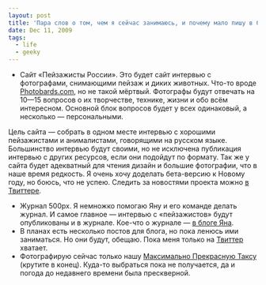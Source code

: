 ```yaml
---
layout: post
title: 'Пара слов о том, чем я сейчас занимаюсь, и почему мало пишу в блог'
date: Dec 11, 2009
tags:
  - life
  - geeky
---
```


- Сайт «Пейзажисты России». Это будет сайт интервью с фотографами, снимающими пейзаж и диких животных. Что-то вроде [Photobards.com](http://www.photobards.com/ "Photobards.com — photographic interviews"), но не такой мёртвый. Фотографы будут отвечать на 10—15 вопросов о их творчестве, технике, жизни и обо всём интересном. Основной блок вопросов будет у всех одинаковый, а несколько — персональными.

Цель сайта — собрать в одном месте интервью с хорошими пейзажистами и анималистами, говорящими на русском языке. Большинство интервью будут своими, но не исключена публикация интервью с других ресурсов, если они подойдут по формату. Так же у сайта будет адекватный для чтения дизайн и большие фотографии, что в наше время редкость.
Я очень хочу доделать бета-версию к Новому году, но боюсь, что не успею. Следить за новостями проекта можно [в Твиттере](http://twitter.com/Landscapists "Твиттер «Пейзажистов Росссии»").

- Журнал 500px. Я немножко помогаю Яну и его команде делать журнал. И самое главное — интервью с «пейзажистов» будут опубликованы и в журнале. Кое-что о журнале — [в блоге Яна](http://blindmonk.livejournal.com/900765.html "Разговор о 500px").
- В планах есть несколько постов для блога, но пока ленюсь ими заниматься. Но они будут, обещаю. Пока меня только на [Твиттер](http://twitter.com/sapegin "Мой Твиттер") хватает.
- Фотографирую сейчас только нашу [Максимально Прекрасную Таксу](http://birdwatcher.ru/albums/dachshund/ "Фотоальбом Таксы Десси") (крутите в конец). Куда-то выбраться пока не получается, да и погода до недавнего времени была прескверной.
